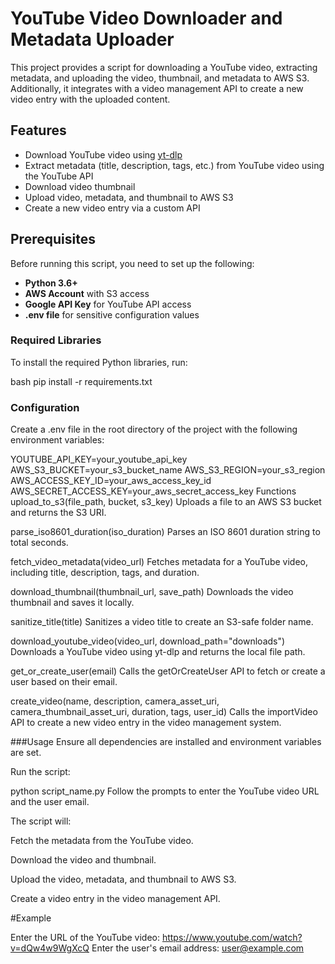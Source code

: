 # YouTube Video Downloader and Metadata Uploader

This project provides a script for downloading a YouTube video, extracting metadata, and uploading the video, thumbnail, and metadata to AWS S3. Additionally, it integrates with a video management API to create a new video entry with the uploaded content.

## Features

- Download YouTube video using [yt-dlp](https://github.com/yt-dlp/yt-dlp)
- Extract metadata (title, description, tags, etc.) from YouTube video using the YouTube API
- Download video thumbnail
- Upload video, metadata, and thumbnail to AWS S3
- Create a new video entry via a custom API

## Prerequisites

Before running this script, you need to set up the following:

- **Python 3.6+**
- **AWS Account** with S3 access
- **Google API Key** for YouTube API access
- **.env file** for sensitive configuration values

### Required Libraries

To install the required Python libraries, run:

bash
pip install -r requirements.txt

### Configuration
Create a .env file in the root directory of the project with the following environment variables:

YOUTUBE_API_KEY=your_youtube_api_key
AWS_S3_BUCKET=your_s3_bucket_name
AWS_S3_REGION=your_s3_region
AWS_ACCESS_KEY_ID=your_aws_access_key_id
AWS_SECRET_ACCESS_KEY=your_aws_secret_access_key
Functions
upload_to_s3(file_path, bucket, s3_key)
Uploads a file to an AWS S3 bucket and returns the S3 URI.

parse_iso8601_duration(iso_duration)
Parses an ISO 8601 duration string to total seconds.

fetch_video_metadata(video_url)
Fetches metadata for a YouTube video, including title, description, tags, and duration.

download_thumbnail(thumbnail_url, save_path)
Downloads the video thumbnail and saves it locally.

sanitize_title(title)
Sanitizes a video title to create an S3-safe folder name.

download_youtube_video(video_url, download_path="downloads")
Downloads a YouTube video using yt-dlp and returns the local file path.

get_or_create_user(email)
Calls the getOrCreateUser API to fetch or create a user based on their email.

create_video(name, description, camera_asset_uri, camera_thumbnail_asset_uri, duration, tags, user_id)
Calls the importVideo API to create a new video entry in the video management system.

###Usage
Ensure all dependencies are installed and environment variables are set.

Run the script:

python script_name.py
Follow the prompts to enter the YouTube video URL and the user email.

The script will:

Fetch the metadata from the YouTube video.

Download the video and thumbnail.

Upload the video, metadata, and thumbnail to AWS S3.

Create a video entry in the video management API.

#Example

Enter the URL of the YouTube video: https://www.youtube.com/watch?v=dQw4w9WgXcQ
Enter the user's email address: user@example.com
